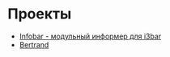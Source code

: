 Проекты
=======

+ [Infobar - модульный информер для i3bar](http://it-the-drote.tk/project/infobar)
+ [Bertrand](/project/bertrand)
